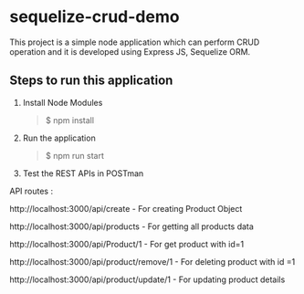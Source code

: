 # sequelize-crud-demo

This project is a simple node application which can perform CRUD operation and it is developed using Express JS, Sequelize ORM.  

## Steps to run this application 

1. Install Node Modules
  
    > $ npm install 
  
2. Run the application 

   > $ npm run start 
 
3. Test the REST APIs in POSTman 

  API routes : 
  
  http://localhost:3000/api/create - For creating Product Object 
  
  http://localhost:3000/api/products - For getting all products data
  
  http://localhost:3000/api/Product/1 - For get product with id=1 
  
  http://localhost:3000/api/product/remove/1 - For deleting product with id =1 
  
  http://localhost:3000/api/product/update/1 - For updating product details 
